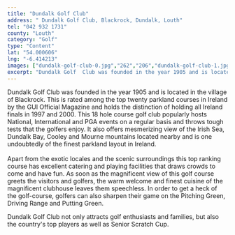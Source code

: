 ```yaml
---
title: "Dundalk Golf Club"
address: " Dundalk Golf Club, Blackrock, Dundalk, Louth"
tel: "042 932 1731"
county: "Louth"
category: "Golf"
type: "Content"
lat: "54.000606"
lng: "-6.414213"
images: ["dundalk-golf-club-0.jpg","262","206","dundalk-golf-club-1.jpg","500","267","dundalk-golf-club-4.jpg","325","216"]
excerpt: "Dundalk Golf  Club was founded in the year 1905 and is located in the village of Blackrock.  This is rated among the top twenty parkland courses in Ir..."
---
```

<p>Dundalk Golf  Club was founded in the year 1905 and is located in the village of Blackrock.  This is rated among the top twenty parkland courses in Ireland by the GUI  Official Magazine and holds the distinction of holding all Ireland finals in  1997 and 2000. This 18 hole course golf club popularly hosts National,  International and PGA events on a regular basis and throws tough tests that the  golfers enjoy. It also offers mesmerizing view of the Irish Sea, Dundalk Bay,  Cooley and Mourne mountains located nearby and is one undoubtedly of the finest  parkland layout in Ireland.<br />
  <br />
  Apart from the exotic locales and the scenic  surroundings this top ranking course has excellent catering and playing  facilities that draws crowds to come and have fun. As soon as the magnificent  view of this golf course greets the visitors and golfers, the warm welcome and  finest cuisine of the magnificent clubhouse leaves them speechless. In order to  get a heck of the golf-course, golfers can also sharpen their game on the  Pitching Green, Driving Range and Putting Green. </p>
<p>Dundalk Golf Club not only attracts golf enthusiasts  and families, but also the country's top players as well as Senior Scratch Cup. </p>
